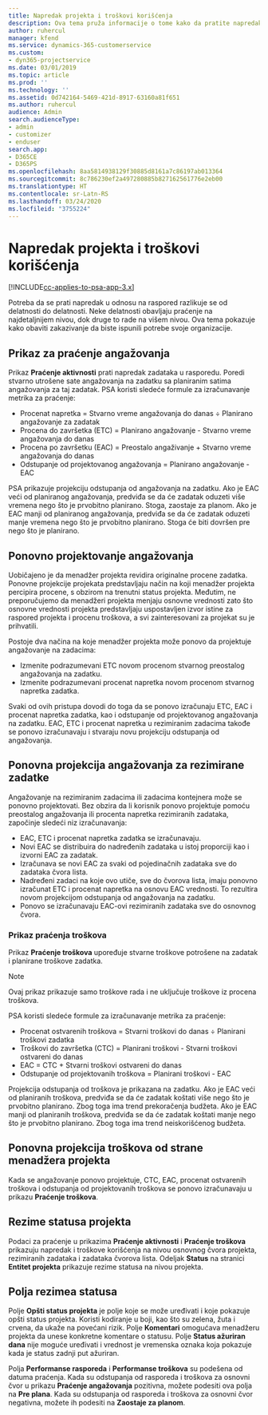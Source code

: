```yaml
---
title: Napredak projekta i troškovi korišćenja
description: Ova tema pruža informacije o tome kako da pratite napredak projekta i troškove korišćenja.
author: ruhercul
manager: kfend
ms.service: dynamics-365-customerservice
ms.custom:
- dyn365-projectservice
ms.date: 03/01/2019
ms.topic: article
ms.prod: ''
ms.technology: ''
ms.assetid: 0d742164-5469-421d-8917-63160a81f651
ms.author: ruhercul
audience: Admin
search.audienceType:
- admin
- customizer
- enduser
search.app:
- D365CE
- D365PS
ms.openlocfilehash: 8aa5814938129f30885d8161a7c86197ab013364
ms.sourcegitcommit: 8c786230ef2a497280885b827162561776e2eb00
ms.translationtype: HT
ms.contentlocale: sr-Latn-RS
ms.lasthandoff: 03/24/2020
ms.locfileid: "3755224"
---
```

# <a name="project-progress-and-cost-consumption"></a>Napredak projekta i troškovi korišćenja

[!INCLUDE[cc-applies-to-psa-app-3.x](../includes/cc-applies-to-psa-app-3x.md)]

Potreba da se prati napredak u odnosu na raspored razlikuje se od delatnosti do delatnosti. Neke delatnosti obavljaju praćenje na najdetaljnijem nivou, dok druge to rade na višem nivou. Ova tema pokazuje kako obaviti zakazivanje da biste ispunili potrebe svoje organizacije.

## <a name="effort-tracking-view"></a>Prikaz za praćenje angažovanja

Prikaz **Praćenje aktivnosti** prati napredak zadataka u rasporedu. Poredi stvarno utrošene sate angažovanja na zadatku sa planiranim satima angažovanja za taj zadatak. PSA koristi sledeće formule za izračunavanje metrika za praćenje:

- Procenat napretka = Stvarno vreme angažovanja do danas ÷ Planirano angažovanje za zadatak 
- Procena do završetka (ETC) = Planirano angažovanje - Stvarno vreme angažovanja do danas 
- Procena po završetku (EAC) = Preostalo angaživanje + Stvarno vreme angažovanja do danas 
- Odstupanje od projektovanog angažovanja = Planirano angažovanje - EAC

PSA prikazuje projekciju odstupanja od angažovanja na zadatku. Ako je EAC veći od planiranog angažovanja, predviđa se da će zadatak oduzeti više vremena nego što je prvobitno planirano. Stoga, zaostaje za planom. Ako je EAC manji od planiranog angažovanja, predviđa se da će zadatak oduzeti manje vremena nego što je prvobitno planirano. Stoga će biti dovršen pre nego što je planirano.

## <a name="re-projecting-effort"></a>Ponovno projektovanje angažovanja

Uobičajeno je da menadžer projekta revidira originalne procene zadatka. Ponovne projekcije projekata predstavljaju način na koji menadžer projekta percipira procene, s obzirom na trenutni status projekta. Međutim, ne preporučujemo da menadžeri projekta menjaju osnovne vrednosti zato što osnovne vrednosti projekta predstavljaju uspostavljen izvor istine za raspored projekta i procenu troškova, a svi zainteresovani za projekat su je prihvatili.

Postoje dva načina na koje menadžer projekta može ponovo da projektuje angažovanje na zadacima:

- Izmenite podrazumevani ETC novom procenom stvarnog preostalog angažovanja na zadatku. 
- Izmenite podrazumevani procenat napretka novom procenom stvarnog napretka zadatka.

Svaki od ovih pristupa dovodi do toga da se ponovo izračunaju ETC, EAC i procenat napretka zadatka, kao i odstupanje od projektovanog angažovanja na zadatku. EAC, ETC i procenat napretka u rezimiranim zadacima takođe se ponovo izračunavaju i stvaraju novu projekciju odstupanja od angažovanja.

## <a name="re-projection-of-effort-on-summary-tasks"></a>Ponovna projekcija angažovanja za rezimirane zadatke

Angažovanje na rezimiranim zadacima ili zadacima kontejnera može se ponovno projektovati. Bez obzira da li korisnik ponovo projektuje pomoću preostalog angažovanja ili procenta napretka rezimiranih zadataka, započinje sledeći niz izračunavanja:

- EAC, ETC i procenat napretka zadatka se izračunavaju.
- Novi EAC se distribuira do nadređenih zadataka u istoj proporciji kao i izvorni EAC za zadatak.
- Izračunava se novi EAC za svaki od pojedinačnih zadataka sve do zadataka čvora lista. 
- Nadređeni zadaci na koje ovo utiče, sve do čvorova lista, imaju ponovno izračunat ETC i procenat napretka na osnovu EAC vrednosti. To rezultira novom projekcijom odstupanja od angažovanja na zadatku. 
- Ponovo se izračunavaju EAC-ovi rezimiranih zadataka sve do osnovnog čvora.

### <a name="cost-tracking-view"></a>Prikaz praćenja troškova 

Prikaz **Praćenje troškova** upoređuje stvarne troškove potrošene na zadatak i planirane troškove zadatka. 

> [!NOTE]
> Ovaj prikaz prikazuje samo troškove rada i ne uključuje troškove iz procena troškova. 

PSA koristi sledeće formule za izračunavanje metrika za praćenje:

- Procenat ostvarenih troškova = Stvarni troškovi do danas ÷ Planirani troškovi zadatka
- Troškovi do završetka (CTC) = Planirani troškovi - Stvarni troškovi ostvareni do danas
- EAC = CTC + Stvarni troškovi ostvareni do danas
- Odstupanje od projektovanih troškova = Planirani troškovi - EAC

Projekcija odstupanja od troškova je prikazana na zadatku. Ako je EAC veći od planiranih troškova, predviđa se da će zadatak koštati više nego što je prvobitno planirano. Zbog toga ima trend prekoračenja budžeta. Ako je EAC manji od planiranih troškova, predviđa se da će zadatak koštati manje nego što je prvobitno planirano. Zbog toga ima trend neiskorišćenog budžeta.

## <a name="project-managers-re-projection-of-cost"></a>Ponovna projekcija troškova od strane menadžera projekta

Kada se angažovanje ponovo projektuje, CTC, EAC, procenat ostvarenih troškova i odstupanja od projektovanih troškova se ponovo izračunavaju u prikazu **Praćenje troškova**.

## <a name="project-status-summary"></a>Rezime statusa projekta

Podaci za praćenje u prikazima **Praćenje aktivnosti** i **Praćenje troškova** prikazuju napredak i troškove korišćenja na nivou osnovnog čvora projekta, rezimiranih zadataka i zadataka čvorova lista. Odeljak **Status** na stranici **Entitet projekta** prikazuje rezime statusa na nivou projekta.

## <a name="status-summary-fields"></a>Polja rezimea statusa

Polje **Opšti status projekta** je polje koje se može uređivati i koje pokazuje opšti status projekta. Koristi kodiranje u boji, kao što su zelena, žuta i crvena, da ukaže na povećani rizik. Polje **Komentari** omogućava menadžeru projekta da unese konkretne komentare o statusu. Polje **Status ažuriran dana** nije moguće uređivati i vrednost je vremenska oznaka koja pokazuje kada je status zadnji put ažuriran.

Polja **Performanse rasporeda** i **Performanse troškova** su podešena od datuma praćenja. Kada su odstupanja od rasporeda i troškova za osnovni čvor u prikazu **Praćenje angažovanja** pozitivna, možete podesiti ova polja na **Pre plana**. Kada su odstupanja od rasporeda i troškova za osnovni čvor negativna, možete ih podesiti na **Zaostaje za planom**.
